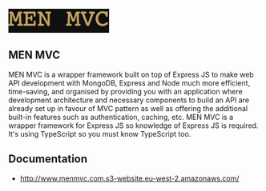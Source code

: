 ![Alt text](logo.png?raw=true 'MEN MVC')

## MEN MVC

MEN MVC is a wrapper framework built on top of Express JS to make web API development with MongoDB, Express and Node much more efficient, time-saving, and organised by providing you with an application where development architecture and necessary components to build an API are already set up in favour of MVC pattern as well as offering the additional built-in features such as authentication, caching, etc. MEN MVC is a wrapper framework for Express JS so knowledge of Express JS is required. It's using TypeScript so you must know TypeScript too.

## Documentation
- http://www.menmvc.com.s3-website.eu-west-2.amazonaws.com/
